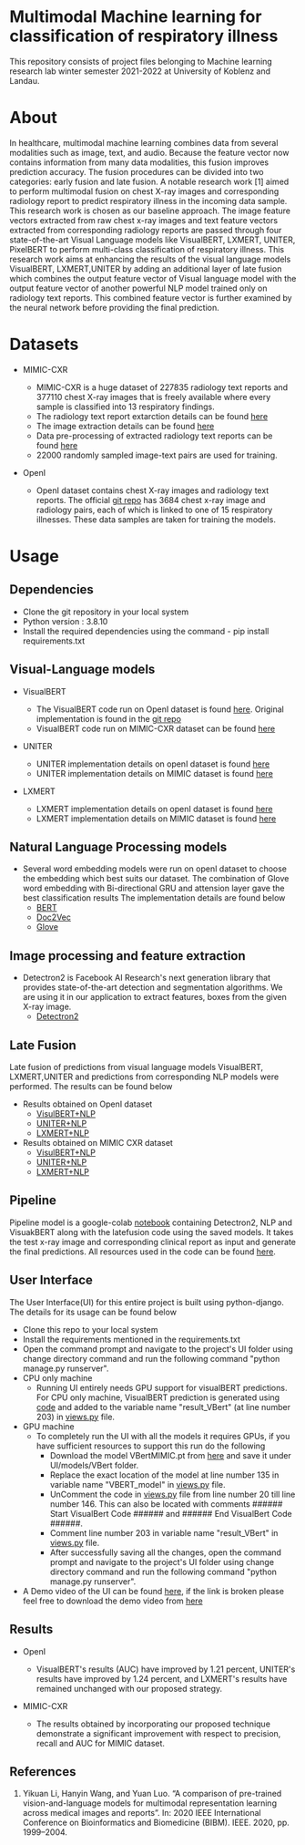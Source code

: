 # Multimodal Machine learning for classification of respiratory illness
This repository consists of project files belonging to Machine learning research lab winter semester 2021-2022 at University of Koblenz and Landau.

# About
In healthcare, multimodal machine learning combines data from several modalities such as image, text, and audio. Because the feature vector now contains information from many data modalities, this fusion improves prediction accuracy. The fusion procedures can be divided into two categories: early fusion and late fusion. A notable research work [1] aimed to perform multimodal fusion on chest X-ray images and corresponding radiology report to predict respiratory illness in the incoming data sample. This research work is  chosen as our baseline approach. The image feature vectors extracted from raw chest x-ray images and text feature vectors extracted from corresponding radiology reports are passed through four state-of-the-art Visual Language models like VisualBERT, LXMERT, UNITER, PixelBERT to perform multi-class classification of respiratory illness. This research work aims at enhancing the results of the visual language models VisualBERT, LXMERT,UNITER by adding an additional layer of late fusion which combines the output feature vector of Visual language model with the output feature vector of another powerful NLP model trained only on radiology text reports. This combined feature vector is further examined by the neural network before providing the final prediction.

# Datasets 
* MIMIC-CXR 
    * MIMIC-CXR is a huge dataset of 227835 radiology text reports and 377110 chest X-ray images that is freely available where every sample is classified into 13 respiratory findings. 
    * The radiology text report extarction details can be found [here](https://github.com/Pavithree/ResearchLab_MultimodalFusion/blob/main/MIMIC-CXR/extractTextReportsMIMIC.ipynb)
    * The image extraction details can be found [here](https://github.com/Pavithree/ResearchLab_MultimodalFusion/blob/main/MIMIC-CXR/extractImagesMIMIC.ipynb)
    * Data pre-processing of extracted radiology text reports can be found [here](https://github.com/Pavithree/ResearchLab_MultimodalFusion/blob/main/MIMIC-CXR/MIMIC_textReports_Preprocessing.ipynb)
    * 22000 randomly sampled image-text pairs are used for training.

* OpenI
    * OpenI dataset contains chest X-ray images and radiology text reports. The official [git repo](https://github.com/YIKUAN8/Transformers-VQA) has 3684 chest x-ray image and radiology pairs, each of which is linked to one of 15 respiratory illnesses. These data samples are taken for training the models.

# Usage

## Dependencies
  * Clone the git repository in your local system
  * Python version : 3.8.10
  * Install the required dependencies using the command - pip install requirements.txt
      

## Visual-Language models

* VisualBERT 
  * The VisualBERT code run on OpenI dataset is found [here](https://github.com/Pavithree/ResearchLab_MultimodalFusion/blob/main/notebooks/VisualBERT/openI/VisualBERT_OpenI.ipynb). Original implementation is found in the [git repo](https://github.com/YIKUAN8/Transformers-VQA) 
  * VisualBERT code run on MIMIC-CXR dataset can be found [here](https://github.com/Pavithree/ResearchLab_MultimodalFusion/blob/main/notebooks/VisualBERT/MIMIC/VisualBERT_MIMIC__Testing.ipynb)

* UNITER
  * UNITER implementation details on openI dataset is found [here](https://github.com/Pavithree/ResearchLab_MultimodalFusion/blob/main/notebooks/Uniter/OpenI/UNITER_OpenI__Testing.ipynb)
  * UNITER implementation details on MIMIC dataset is found [here](https://github.com/Pavithree/ResearchLab_MultimodalFusion/blob/main/notebooks/Uniter/MIMIC/UNITER_MIMIC__Testing.ipynb)

* LXMERT
  * LXMERT implementation details on openI dataset is found [here](https://github.com/Pavithree/ResearchLab_MultimodalFusion/blob/main/notebooks/LXMERT/OpenI/LXMERT_OpenI_Testing.ipynb)
  * LXMERT implementation details on MIMIC dataset is found [here](https://github.com/Pavithree/ResearchLab_MultimodalFusion/blob/main/notebooks/LXMERT/MIMIC/LXMERT_MIMIC__Testing.ipynb)

## Natural Language Processing models

* Several word embedding models were run on openI dataset to choose the embedding which best suits our dataset. The combination of Glove word embedding with Bi-directional GRU and attension layer gave the best classification results The implementation details are found below
  * [BERT](https://github.com/Pavithree/ResearchLab_MultimodalFusion/blob/main/notebooks/NLP/openI/OpenI_BERT.ipynb) 
  * [Doc2Vec](https://github.com/Pavithree/ResearchLab_MultimodalFusion/blob/main/notebooks/NLP/openI/OpenI_Doc2Vec.ipynb)
  * [Glove](https://github.com/Pavithree/ResearchLab_MultimodalFusion/blob/main/notebooks/NLP/openI/OpenI_GloVe_Attention.ipynb)

## Image processing and feature extraction
* Detectron2 is Facebook AI Research's next generation library that provides state-of-the-art detection and segmentation algorithms. We are using it in our application to extract features, boxes from the given X-ray image.
  * [Detectron2](https://github.com/airsplay/py-bottom-up-attention)



## Late Fusion
Late fusion of predictions from visual language models VisualBERT, LXMERT,UNITER and predictions from corresponding NLP models were performed. The results can be found below
* Results obtained on OpenI dataset
  * [VisulBERT+NLP](https://github.com/Pavithree/ResearchLab_MultimodalFusion/blob/main/notebooks/VisualBERT/openI/LateFusion_VisualBERT_OpenI.ipynb)
  * [UNITER+NLP](https://github.com/Pavithree/ResearchLab_MultimodalFusion/blob/main/notebooks/Uniter/OpenI/LateFusionFinalOutput__UNITER_OpenI.ipynb)
  * [LXMERT+NLP](https://github.com/Pavithree/ResearchLab_MultimodalFusion/blob/main/notebooks/LXMERT/OpenI/LXMERT_OpenI_Testing.ipynb) 
* Results obtained on MIMIC CXR dataset
  * [VisulBERT+NLP](https://github.com/Pavithree/ResearchLab_MultimodalFusion/blob/main/notebooks/VisualBERT/MIMIC/LateFusion_VisualBERT_MIMIC.ipynb)
  * [UNITER+NLP](https://github.com/Pavithree/ResearchLab_MultimodalFusion/blob/main/notebooks/Uniter/MIMIC/LateFusionFinalOutput__UNITER_MIMIC.ipynb)
  * [LXMERT+NLP](https://github.com/Pavithree/ResearchLab_MultimodalFusion/blob/main/notebooks/LXMERT/MIMIC/LateFusion_LXMERT_MIMIC.ipynb) 


## Pipeline
Pipeline model is a google-colab [notebook](https://github.com/Pavithree/ResearchLab_MultimodalFusion/blob/main/notebooks/Pipeline/VBERT_ATTN_GLOVE_GRU_COLAB_FOR_MIMIC.ipynb) containing Detectron2, NLP and VisuakBERT along with the latefusion code using the saved models. It takes the test x-ray image and corresponding clinical report as input and generate the final predictions. All resources used in the code can be found [here](https://drive.google.com/drive/folders/13JBQAlcjhuNeVo_lWv-G6vuFk7RmaJMx?usp=sharing).

## User Interface
The User Interface(UI) for this entire project is built using python-django. The details for its usage can be found below
* Clone this repo to your local system
* Install the requirements mentioned in the requirements.txt
* Open the command prompt and navigate to the project's UI folder using change directory command and run the following command "python manage.py runserver".
* CPU only machine
	* Running UI entirely needs GPU support for visualBERT predictions. For CPU only machine, VisualBERT prediction is generated using [code](https://github.com/Pavithree/ResearchLab_MultimodalFusion/blob/main/notebooks/VisualBERT/MIMIC/VisualBERT_MIMIC__Testing.ipynb)  and added to the variable name "result_VBert" (at line number 203) in [views.py](https://github.com/Pavithree/ResearchLab_MultimodalFusion/blob/main/UI/MultimodalClassifier/views.py) file.
* GPU machine
	* To completely run the UI with all the models it requires GPUs, if you have sufficient resources to support this run do the following
		* Download the model VBertMIMIC.pt from [here](https://drive.google.com/drive/folders/13JBQAlcjhuNeVo_lWv-G6vuFk7RmaJMx?usp=sharing) and save it under UI/models/VBert folder.
		* Replace the exact location of the model at line number 135 in variable name "VBERT_model" in [views.py](https://github.com/Pavithree/ResearchLab_MultimodalFusion/blob/main/UI/MultimodalClassifier/views.py) file.
		* UnComment the code in [views.py](https://github.com/Pavithree/ResearchLab_MultimodalFusion/blob/main/UI/MultimodalClassifier/views.py) file from line number 20 till line number 146. This can also be located with comments ###### Start VisualBert Code ###### and ###### End VisualBert Code ######.
		* Comment line number 203 in variable name "result_VBert" in [views.py](https://github.com/Pavithree/ResearchLab_MultimodalFusion/blob/main/UI/MultimodalClassifier/views.py) file.
		* After successfully saving all the changes, open the command prompt and navigate to the project's UI folder using change directory command and run the following command "python manage.py runserver".
* A Demo video of the UI can be found [here](https://drive.google.com/file/d/1HB4z5ClQGp7DvrJEAgYXofi8OBoBB1Ke/view?usp=sharing), if the link is broken please feel free to download the demo video from [here](https://github.com/Pavithree/ResearchLab_MultimodalFusion/tree/main/UI/demo)

## Results

* OpenI
  * VisualBERT's results (AUC) have improved by 1.21 percent, UNITER's results have improved by 1.24 percent, and LXMERT's results have remained unchanged with our proposed strategy.

* MIMIC-CXR
  * The results obtained by incorporating our proposed technique demonstrate a significant improvement with respect to precision, recall and AUC for MIMIC dataset.

## References

1. Yikuan Li, Hanyin Wang, and Yuan Luo. “A comparison of pre-trained vision-and-language models for
multimodal representation learning across medical images and reports”. In: 2020 IEEE International Conference on Bioinformatics and Biomedicine (BIBM). IEEE.
2020, pp. 1999–2004.
